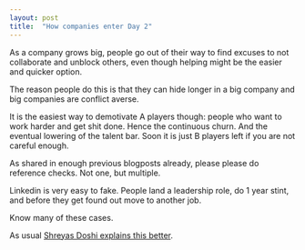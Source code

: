 ```yaml
---
layout: post
title:  "How companies enter Day 2"
---
```

As a company grows big, people go out of their way to find excuses to not collaborate and unblock others, even though helping might be the easier and quicker option.

The reason people do this is that they can hide longer in a big company and big companies are conflict averse.

It is the easiest way to demotivate A players though: people who want to work harder and get shit done. Hence the continuous churn. And the eventual lowering of the talent bar. Soon it is just B players left if you are not careful enough.

As shared in enough previous blogposts already, please please do reference checks. Not one, but multiple.

Linkedin is very easy to fake. People land a leadership role, do 1 year stint, and before they get found out move to another job.

Know many of these cases.

As usual [Shreyas Doshi explains this better](https://twitter.com/shreyas/status/1480924733524873221?s=20).
